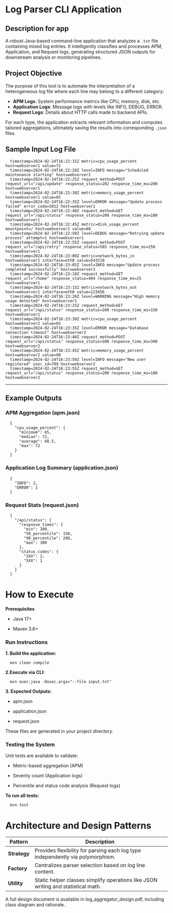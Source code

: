# Log Parser CLI Application
## Description for app
A robust Java-based command-line application that analyzes a `.txt` file containing mixed log entries. It intelligently classifies and processes APM, Application, and Request logs, generating structured JSON outputs for downstream analysis or monitoring pipelines.


## Project Objective

The purpose of this tool is to automate the interpretation of a heterogeneous log file where each line may belong to a different category:

- **APM Logs**: System performance metrics like CPU, memory, disk, etc.
- **Application Logs**: Message logs with levels like INFO, DEBUG, ERROR.
- **Request Logs**: Details about HTTP calls made to backend APIs.

For each type, the application extracts relevant information and computes tailored aggregations, ultimately saving the results into corresponding `.json` files.



## Sample Input Log File

      timestamp=2024-02-24T16:22:15Z metric=cpu_usage_percent host=webserver1 value=72
      timestamp=2024-02-24T16:22:20Z level=INFO message="Scheduled maintenance starting" host=webserver1
      timestamp=2024-02-24T16:22:25Z request_method=POST request_url="/api/update" response_status=202 response_time_ms=200 host=webserver1
      timestamp=2024-02-24T16:22:30Z metric=memory_usage_percent host=webserver1 value=85
      timestamp=2024-02-24T16:22:35Z level=ERROR message="Update process failed" error_code=5012 host=webserver1
      timestamp=2024-02-24T16:22:40Z request_method=GET request_url="/api/status" response_status=200 response_time_ms=100 host=webserver1
      timestamp=2024-02-24T16:22:45Z metric=disk_usage_percent mountpoint=/ host=webserver1 value=68
      timestamp=2024-02-24T16:22:50Z level=DEBUG message="Retrying update process" attempt=1 host=webserver1
      timestamp=2024-02-24T16:22:55Z request_method=POST request_url="/api/retry" response_status=503 response_time_ms=250 host=webserver1
      timestamp=2024-02-24T16:23:00Z metric=network_bytes_in host=webserver1 interface=eth0 value=543210
      timestamp=2024-02-24T16:23:05Z level=INFO message="Update process completed successfully" host=webserver1
      timestamp=2024-02-24T16:23:10Z request_method=GET request_url="/home" response_status=404 response_time_ms=25 host=webserver1
      timestamp=2024-02-24T16:23:15Z metric=network_bytes_out host=webserver1 interface=eth0 value=123456
      timestamp=2024-02-24T16:23:20Z level=WARNING message="High memory usage detected" host=webserver1
      timestamp=2024-02-24T16:23:25Z request_method=GET request_url="/api/status" response_status=200 response_time_ms=150 host=webserver1
      timestamp=2024-02-24T16:23:30Z metric=cpu_usage_percent host=webserver2 value=65
      timestamp=2024-02-24T16:23:35Z level=ERROR message="Database connection timeout" host=webserver2
      timestamp=2024-02-24T16:23:40Z request_method=POST request_url="/api/status" response_status=500 response_time_ms=300 host=webserver2
      timestamp=2024-02-24T16:23:45Z metric=memory_usage_percent host=webserver2 value=90
      timestamp=2024-02-24T16:23:50Z level=INFO message="New user registered" user_id=789 host=webserver2
      timestamp=2024-02-24T16:23:55Z request_method=GET request_url="/api/status" response_status=200 response_time_ms=180 host=webserver2

---

## Example Outputs


### **APM Aggregation (apm.json)**

      {
        "cpu_usage_percent": {
          "minimum": 65,
          "median": 72,
          "average": 68.5,
          "max": 72
        }
      }


### **Application Log Summary (application.json)**

      {
        "INFO": 2,
        "ERROR": 1
      }


### **Request Stats (request.json)**

      {
        "/api/status": {
          "response_times": {
            "min": 100,
            "50_percentile": 150,
            "90_percentile": 200,
            "max": 300
          },
          "status_codes": {
            "2XX": 2,
            "5XX": 1
          }
        }
      }


# How to Execute

**Prerequisites**

* Java 17+

* Maven 3.6+


### Run Instructions

**1. Build the application:**

      mvn clean compile

**2.Execute via CLI:**

      mvn exec:java -Dexec.args="--file input.txt"

**3. Expected Outputs:**

* apm.json

* application.json

* request.json

These files are generated in your project directory.

### Testing the System

Unit tests are available to validate:

* Metric-based aggregation (APM)

* Severity count (Application logs)

* Percentile and status code analysis (Request logs)

**To run all tests:**

      mvn test

# Architecture and Design Patterns

| Pattern      | Description                                                                       |
| ------------ | --------------------------------------------------------------------------------- |
| **Strategy** | Provides flexibility for parsing each log type independently via polymorphism.    |
| **Factory**  | Centralizes parser selection based on log line content.                           |
| **Utility**  | Static helper classes simplify operations like JSON writing and statistical math. |

A full design document is available in log_aggregator_design.pdf, including class diagram and rationale.
